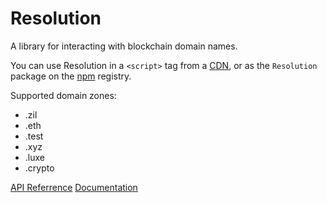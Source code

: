 # Resolution

A library for interacting with blockchain domain names.

You can use Resolution in a `<script>` tag from a
[CDN](https://unpkg.com/browse/Resolution/build/index.js), or as the `Resolution`
package on the [npm](https://www.npmjs.com/package/Resolution) registry.

Supported domain zones:

- .zil
- .eth
- .test
- .xyz
- .luxe
- .crypto 

[API Referrence](https://unstoppabledomains.github.io/Resolution/)
[Documentation](https://docs.unstoppabledomains.com/#tag/Resolution)
